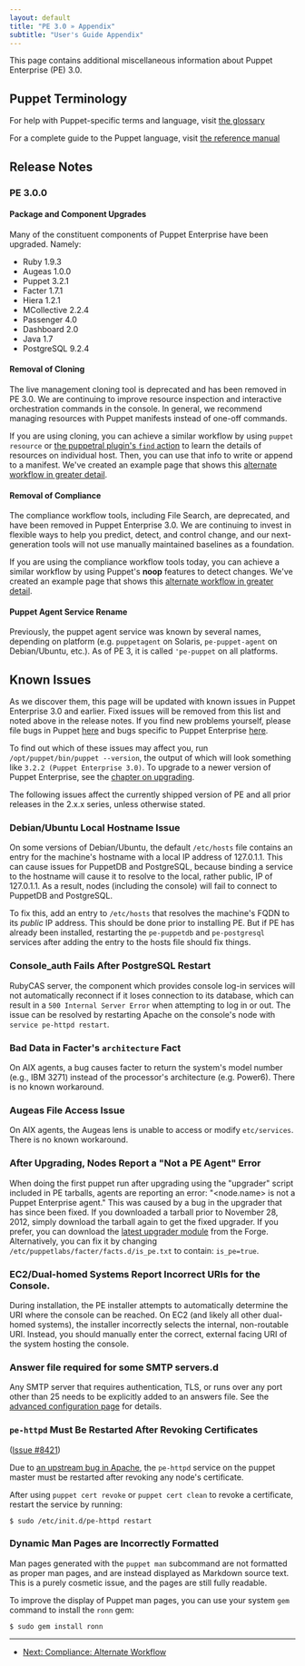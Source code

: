 ```yaml
---
layout: default
title: "PE 3.0 » Appendix"
subtitle: "User's Guide Appendix"
---
```



This page contains additional miscellaneous information about Puppet Enterprise (PE) 3.0.

Puppet Terminology
-----

For help with Puppet-specific terms and language, visit [the glossary](/references/glossary.html)

For a complete guide to the Puppet language, visit [the reference manual](/puppet/3/reference/)

Release Notes
-----

### PE 3.0.0

#### Package and Component Upgrades

Many of the constituent components of Puppet Enterprise have been upgraded. Namely:

* Ruby 1.9.3
* Augeas 1.0.0
* Puppet 3.2.1
* Facter 1.7.1
* Hiera 1.2.1
* MCollective 2.2.4
* Passenger 4.0
* Dashboard 2.0
* Java 1.7
* PostgreSQL 9.2.4

#### Removal of Cloning

The live management cloning tool is deprecated and has been removed in PE 3.0. We are continuing to improve resource inspection and interactive orchestration commands in the console. In general, we recommend managing resources with Puppet manifests instead of one-off commands.

If you are using cloning, you can achieve a similar workflow by using `puppet resource` or [the puppetral plugin's `find` action](./orchestration_actions.html#find) to learn the details of resources on individual host. Then, you can use that info to write or append to a manifest. We've created an example page that shows this [alternate workflow in greater detail](./cloning_alt.html).


#### Removal of Compliance

The compliance workflow tools, including File Search, are deprecated, and have been removed in Puppet Enterprise 3.0. We are continuing to invest in flexible ways to help you predict, detect, and control change, and our next-generation tools will not use manually maintained baselines as a foundation.

If you are using the compliance workflow tools today, you can achieve a similar workflow by using Puppet's **noop** features to detect changes. We've created an example page that shows this [alternate workflow in greater detail](./compliance_alt.html).


#### Puppet Agent Service Rename
Previously, the puppet agent service was known by several names, depending on platform (e.g. `puppetagent` on Solaris, `pe-puppet-agent` on Debian/Ubuntu, etc.). As of PE 3, it is called `'pe-puppet` on all platforms.


Known Issues
-----

As we discover them, this page will be updated with known issues in Puppet Enterprise 3.0 and earlier. Fixed issues will be removed from this list and noted above in the release notes. If you find new problems yourself, please file bugs in Puppet [here][puppetissues] and bugs specific to Puppet Enterprise [here][peissues].

To find out which of these issues may affect you, run `/opt/puppet/bin/puppet --version`, the output of which will look something like `3.2.2 (Puppet Enterprise 3.0)`. To upgrade to a newer version of Puppet Enterprise, see the [chapter on upgrading](./install_upgrading.html).

[peissues]: http://projects.puppetlabs.com/projects/puppet-enterprise/issues
[puppetissues]: http://projects.puppetlabs.com/projects/puppet/issues


The following issues affect the currently shipped version of PE and all prior releases in the 2.x.x series, unless otherwise stated.

### Debian/Ubuntu Local Hostname Issue
On some versions of Debian/Ubuntu, the default `/etc/hosts` file contains an entry for the machine's hostname with a local IP address of 127.0.1.1. This can cause issues for PuppetDB and PostgreSQL, because binding a service to the hostname will cause it to resolve to the local, rather public, IP of 127.0.1.1. As a result, nodes (including the console) will fail to connect to PuppetDB and PostgreSQL.

To fix this, add an entry to `/etc/hosts` that resolves the machine's FQDN to its *public* IP address. This should be done prior to installing PE. But if PE has already been installed, restarting the `pe-puppetdb` and `pe-postgresql` services after adding the entry to the hosts file should fix things.

### Console_auth Fails After PostgreSQL Restart
RubyCAS server, the component which provides console log-in services will not automatically reconnect if it loses connection to its database, which can result in a `500 Internal Server Error` when attempting to log in or out. The issue can be resolved by restarting Apache on the console's node with `service pe-httpd restart`.

### Bad Data in Facter's `architecture` Fact

On AIX agents, a bug causes facter to return the system's model number (e.g., IBM 3271) instead of the processor's architecture (e.g. Power6). There is no known workaround.

### Augeas File Access Issue

On AIX agents, the Augeas lens is unable to access or modify `etc/services`. There is no known workaround.

### After Upgrading, Nodes Report a "Not a PE Agent" Error

When doing the first puppet run after upgrading using the "upgrader" script included in PE tarballs, agents are reporting an error: "&lt;node.name&gt; is not a Puppet Enterprise agent." This was caused by a bug in the upgrader that has since been fixed. If you downloaded a tarball prior to November 28, 2012, simply download the tarball again to get the fixed upgrader. If you prefer, you can download the [latest upgrader module](http://forge.puppetlabs.com/adrien/pe_upgrade/0.4.0-rc1) from the Forge. Alternatively, you can fix it by changing `/etc/puppetlabs/facter/facts.d/is_pe.txt`  to contain: `is_pe=true`.

### EC2/Dual-homed Systems Report Incorrect URIs for the Console.

During installation, the PE installer attempts to automatically determine the URI where the console can be reached. On EC2 (and likely all other dual-homed systems), the installer incorrectly selects the internal, non-routable URI. Instead, you should manually enter the correct, external facing URI of the system hosting the console.

### Answer file required for some SMTP servers.d

Any SMTP server that requires authentication, TLS, or runs over any port other than 25 needs to be explicitly added to an answers file. See the [advanced configuration page](./config_advanced.html#allowing-anonymous-console-access) for details.

### `pe-httpd` Must Be Restarted After Revoking Certificates

([Issue #8421](http://projects.puppetlabs.com/issues/8421))

Due to [an upstream bug in Apache](https://issues.apache.org/bugzilla/show_bug.cgi?id=14104), the `pe-httpd` service on the puppet master must be restarted after revoking any node's certificate.

After using `puppet cert revoke` or `puppet cert clean` to revoke a certificate, restart the service by running:

    $ sudo /etc/init.d/pe-httpd restart

### Dynamic Man Pages are Incorrectly Formatted

Man pages generated with the `puppet man` subcommand are not formatted as proper man pages, and are instead displayed as Markdown source text. This is a purely cosmetic issue, and the pages are still fully readable.

To improve the display of Puppet man pages, you can use your system `gem` command to install the `ronn` gem:

    $ sudo gem install ronn


* * * 

- [Next: Compliance: Alternate Workflow](./compliance_alt.html.html)
